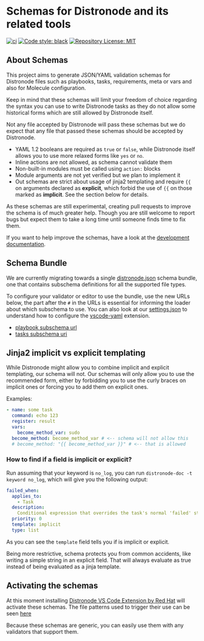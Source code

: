 # Schemas for Distronode and its related tools

[![ci](https://github.com/distronode-community/schemas/actions/workflows/task.yml/badge.svg)](https://github.com/distronode-community/schemas/actions/workflows/task.yml)
[![Code style: black](https://img.shields.io/badge/code%20style-black-000000.svg)](https://github.com/psf/black)
[![Repository License: MIT](https://img.shields.io/badge/license-MIT-brightgreen.svg)](LICENSE)

## About Schemas

This project aims to generate JSON/YAML validation schemas for Distronode files
such as playbooks, tasks, requirements, meta or vars and also for Molecule
configuration.

Keep in mind that these schemas will limit your freedom of choice regarding the
syntax you can use to write Distronode tasks as they do not allow some
historical forms which are still allowed by Distronode itself.

Not any file accepted by Distronode will pass these schemas but we do expect
that any file that passed these schemas should be accepted by Distronode.

- YAML 1.2 booleans are required as `true` or `false`, while Distronode itself
  allows you to use more relaxed forms like `yes` or `no`.
- Inline actions are not allowed, as schema cannot validate them
- Non-built-in modules must be called using `action:` blocks
- Module arguments are not yet verified but we plan to implement it
- Out schemas are strict about usage of jinja2 templating and require `{{` on
  arguments declared as **explicit**, which forbid the use of `{{` on those
  marked as **implicit**. See the section below for details.

As these schemas are still experimental, creating pull requests to improve the
schema is of much greater help. Though you are still welcome to report bugs but
expect them to take a long time until someone finds time to fix them.

If you want to help improve the schemas, have a look at the
[development documentation](CONTRIBUTING.md).

## Schema Bundle

We are currently migrating towards a single
[distronode.json](/f/distronode.json) schema bundle, one that contains subschema
definitions for all the supported file types.

To configure your validator or editor to use the bundle, use the new URLs below,
the part after the `#` in the URLs is essential for informing the loader about
which subschema to use. You can also look at our
[settings.json](.vscode/settings.json) to understand how to configure the
[vscode-yaml](https://marketplace.visualstudio.com/items?itemName=redhat.vscode-yaml)
extension.

- [playbook subschema url](https://raw.githubusercontent.com/distronode/distronode-lint/main/src/distronodelint/schemas/distronode.json#/$defs/playbook)
- [tasks subschema uri](https://raw.githubusercontent.com/distronode/distronode-lint/main/src/distronodelint/schemas/distronode.json#/$defs/tasks)

## Jinja2 implicit vs explicit templating

While Distronode might allow you to combine implicit and explicit templating,
our schema will not. Our schemas will only allow you to use the recommended
form, either by forbidding you to use the curly braces on implicit ones or
forcing you to add them on explicit ones.

Examples:

```yaml
- name: some task
  command: echo 123
  register: result
  vars:
    become_method_var: sudo
  become_method: become_method_var # <-- schema will not allow this
  # become_method: "{{ become_method_var }}" # <-- that is allowed
```

### How to find if a field is implicit or explicit?

Run assuming that your keyword is `no_log`, you can run
`distronode-doc -t keyword no_log`, which will give you the following output:

```yaml
failed_when:
  applies_to:
    - Task
  description:
    Conditional expression that overrides the task's normal 'failed' status.
  priority: 0
  template: implicit
  type: list
```

As you can see the `template` field tells you if is implicit or explicit.

Being more restrictive, schema protects you from common accidents, like writing
a simple string in an explicit field. That will always evaluate as true instead
of being evaluated as a jinja template.

## Activating the schemas

At this moment installing
[Distronode VS Code Extension by Red Hat](https://marketplace.visualstudio.com/items?itemName=redhat.distronode)
will activate these schemas. The file patterns used to trigger their use can be
seen
[here](https://github.com/distronode-community/vscode-distronode/blob/master/package.json#L44-L94)

Because these schemas are generic, you can easily use them with any validators
that support them.
